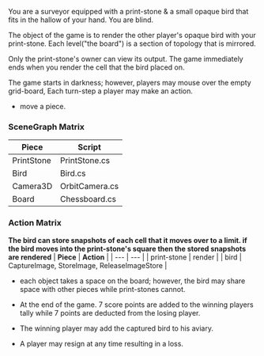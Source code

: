 You are a surveyor equipped with a print-stone & a small opaque bird that fits in the hallow of your hand. You are blind.

The object of the game is to render the other player's opaque bird with your print-stone. Each level("the board") is a section of topology that is mirrored.

Only the print-stone's owner can view its output. The game immediately ends when you render the cell that the bird placed on.

The game starts in darkness; however, players may mouse over the empty grid-board, Each turn-step a player may make an action.
- move a piece.

### SceneGraph Matrix
| **Piece** | **Script** |
| --- | --- |
| PrintStone | PrintStone.cs | 
| Bird | Bird.cs | 
| Camera3D | OrbitCamera.cs | 
| Board | Chessboard.cs |

### Action Matrix
**The bird can store snapshots of each cell that it moves over to a limit. if the bird moves into the print-stone's square then the stored snapshots are rendered**
| **Piece** | **Action** | 
| --- | --- | 
| print-stone | render | 
| bird | CaptureImage, StoreImage, ReleaseImageStore | 

- each object takes a space on the board; however, the bird may share space with other pieces while print-stones cannot.

- At the end of the game. 7 score points are added to the winning players tally while 7 points are deducted from the losing player.
- The winning player may add the captured bird to his aviary. 
- A player may resign at any time resulting in a loss.

  



